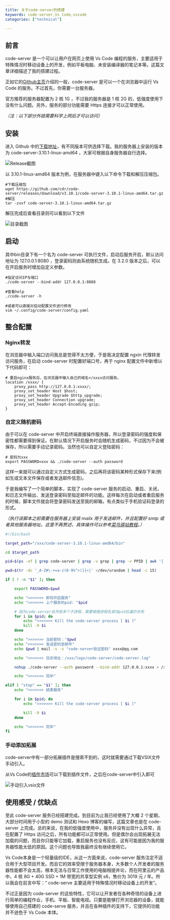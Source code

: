 ```yaml
---
title: 关于code-server的搭建
keywords: code-server,Vs Code,vscode
categories: ["technical"]

---
```


## 前言

code-server 是一个可以让用户在网页上使用 Vs Code 编程的服务，主要适用于特殊情况时移动设备上的开发，例如平板电脑、未安装编译器的笔记本等。这篇文章详细描述了我的搭建过程。

正如它的[Github主页](https://github.com/cdr/code-server)介绍的一般，code-server 是可以一个在浏览器中运行 Vs Code 的服务。不过首先，你需要一台服务器。

官方推荐的服务器配置为 2 核 1G ，不过我的服务器是 1 核 2G 的，低强度使用下没有什么问题。另外，服务的部分功能需要 Https 连接才可以正常使用。

*（注：以下部分外链需要科学上网后才可以访问）*

## 安装

进入 Github 中的[下载地址](https://github.com/cdr/code-server/releases)，有不同版本可供选择下载。我的服务器上安装的版本为 code-server-3.10.1-linux-amd64 ，大家可根据自身服务器自行选择。

![Release截图](images/Release.png)

以 3.10.1-linux-amd64 版本为例，在服务器中键入以下命令下载和解压压缩包。

```
#下载压缩包
wget https://github.com/cdr/code-server/releases/download/v3.10.1/code-server-3.10.1-linux-amd64.tar.gz
#解压
tar -zvxf code-server-3.10.1-linux-amd64.tar.gz
```

解压完成后查看目录则可以看到以下文件

![目录截图](images/list.png)

## 启动

其中bin目录下有一个名为 code-server 可执行文件，启动后服务开启，默认访问地址为 127.0.0.1:8080 ，登录密码则由系统随机生成。在 3.2.0 版本之后，可以在开启服务时增加自定义参数。

``` 
#指定访问IP与端口
./code-server --bind-addr 127.0.0.1:8888

#查看help
./code-server -h

#或者可以直接对启动配置文件进行修改
vim ~/.config/code-server/config.yaml
```

## 整合配置

### Nginx转发

在浏览器中输入端口访问我总是觉得不太方便，于是我决定配置 ngxin 代理转发访问服务，在启动 code-server 时配置好端口号，再于 nginx 配置文件中新增以下代码即可：

``` nginx
# 重启nginx服务后，在浏览器中输入自己的域名+/xxxx访问服务。
location /xxxx/ {
    proxy_pass http://127.0.0.1:xxxx/;
    proxy_set_header Host $host;
    proxy_set_header Upgrade $http_upgrade;
    proxy_set_header Connection upgrade;
    proxy_set_header Accept-Encoding gzip;
}
```

  


### 自定义随机密码

由于可以在 code-server 中开启终端直接操作服务器，所以登录密码的强度和保密性都需要得到保证。在默认情况下开启服务时会随机生成密码，不过因为不会被保存，所以需要手动记录密码。当然也可以自定义登陆密码：

```
# 密码为xxx
export PASSWORD=xxx && ./code-server --auth password
```

这样一来就可以通过自定义方式生成密码，之后再将该密码某种形式保存下来(例如生成文本文件保存或者发送邮件信息)。

于是我编写了一个简单的脚本，实现了 code-server 服务的启动、重启、关闭，和日志文件输出、发送登录密码至指定邮件的功能。这样每次在启动或者重启服务的时候，脚本文件就会将登录密码发送至我的邮箱，有点类似于手机验证码登录的形式。

*（执行该脚本之前需要在服务器上安装 mailx 用于发送邮件，并且配置好 smtp 或者其他服务器地址。这里不再赘述，具体操作可以参考[菜鸟驿站教程](https://www.runoob.com/w3cnote/centos-mail-command-sendmail.html)。）*

``` bash
#!/bin/bash

target_path="/xxx/code-server-3.10.1-linux-amd64/bin"

cd $target_path

pid=$(ps -ef | grep code-server | grep -v grep | grep -v PPID | awk '{ print $2}')

pwd=$(tr -dc '_A-Z#\-+=a-z(0-9%^>)]{<|' </dev/urandom | head -c 15)

if [ ! -n "$1" ]; then

    export PASSWORD=$pwd

    echo ">>>>>>> 即将开启服务"
    echo ">>>>>>> 上个服务的pid: "$pid

    # 因为code-server会开启多个子进程，需要根据进程名查找pid后遍历杀死
    for i in $pid; do
        echo ">>>>>>> Kill the code-server process [ $i ]"
        kill -9 $i
    done

    echo ">>>>>>> 当前密码："$pwd
    echo ">>>>>>> 发送密码至邮件" 
    echo $pwd | mail -v -s "code-server验证密码" xxxx@qq.com

    echo ">>>>>>> 日志地址：/xxx/logs/code-server/code-server.log"

    nohup ./code-server --auth password --bind-addr 127.0.0.1:xxxx > /xxx/logs/code-server/code-server.log 2>&1 &

    echo ">>>>>>> 完毕"

elif [ "stop" == "$1" ]; then
    echo ">>>>>>> 结束服务"

    for i in $pid; do
        echo ">>>>>>> Kill the code-server process [ $i ]"

        kill -9 $i
    done

    echo ">>>>>>> 完毕"
fi
```

### 手动添加拓展

code-server中有一部分拓展插件是搜索不到的，这时就需要通过下载VSIX文件手动引入。

从Vs Code的[插件市场](https://marketplace.visualstudio.com/vscode)可以下载到插件文件，之后在code-server中引入即可

![手动引入vsix文件](images/vsix.png)

## 使用感受 / 优缺点

至此 code-server 服务已经搭建完成。到目前为止我已经使用了大概 2 个星期，大部分时间用于小型的 demo 测试和 Hexo 博客的编写，这篇文章也是在 code-server 上完成。总的来说，在我的低强度使用中，服务并没有出现什么异常，且在配置了 Https 访问之后，所有功能都可以正常使用。但是偶尔会出现拓展无法加载的问题，而且你只能等它加载，重启服务也没有反应，这有可能是因为我的服务器性能太低的原因。这个问题也导致我最终没有继续使用它。

Vs Code本身是一个轻量级的IDE，从这一方面来说，code-server 服务注定不适合用于大型项目开发。而且它的效率受限于服务器本身，大多数个人开发者的服务器性能都不会太高，根本无法与日常工作使用的电脑相提并论，而在阿里云的产品中，4 核 8G + 40G SSD + 1M 带宽的共享型实例 s6，售价为 3019 元 / 年。所以我会在前言中写：“ code-serve 主要适用于特殊情况时移动设备上的开发”。

不过正是因为 code-server 的这些特性，它可以让开发者在各种奇怪的设备上进行简单的编程作业，手机、平板、智能电视。只要是能够打开浏览器的设备，就能够使用自己搭建的 code-serve 服务，并且在各种插件的支持下，它提供的功能并不逊色于 Vs Code 本体。
